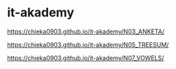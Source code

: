 # it-akademy
https://chieka0903.github.io/it-akademy/N03_ANKETA/

https://chieka0903.github.io/it-akademy/N05_TREESUM/

https://chieka0903.github.io/it-akademy/N07_VOWELS/
